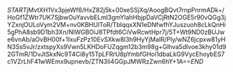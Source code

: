 $START$jMvtXH1Vx3pjeWf6/HxZ82j5k+00xeSSjXq/AoogBQvt7rnpPnrmADk+/HoGf1ZWtr7UK7SjbwOuYavvbELml3gmYlahHbjpDaVCjRtN2OGE5r90vQGg3jYZxnjOULoVym2VM+nv0KBHUlToR/TblqqxXN1eDNfwfhYJuszuoh8cLkQnHi5gPhA8sb9D1bh3Xn/NlWGBOiJ8TPfdt6CiVwRcwtHpr7j/5T+Wt9ND0zBUJwe6vnAb/aOvBH00f+1IxuFzPz10EvSXkw8l3h9HyYjMalR/Ply/wNZ6jcpxw81yHN3Ss5vJr/zxtspyXs9Vwn5LKHDoFUZqgm12b3m98g+Glhva5dIvoe3khy01d92GTmR/1DvJtSkxNc9T4Ci8y15TpLFRrU8pYmbfGHoi1dbaLkG9VycEhoybES7c1VZrLhF41wWEmx9upnevb/ZTN3Ii4GGpJMWRzZwn6hY+1A==$END$